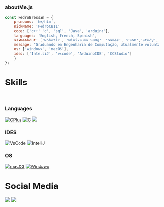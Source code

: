 ### aboutMe.js

```javascript
const PedroBressan = {
    pronouns: 'he/him',
    nickName: 'PedroCB11',
    code: ['c++','c', 'sql', 'Java', 'arduino'],
    languages: 'English, French, Spanish',
    askMeAbout: ['Robotic', 'Mini-Sumo 500g', 'Games', 'CSGO','Study','Inatel'],
    message: "Graduando em Engenharia de Computação, atualmente voluntário na equipe de robótica e programação Robotbulls atuando na area de Mini-Sumo 500g.",
    os: ['windows', 'macOS'],
    ides: ['IntelliJ', 'vscode', 'ArduinoIDE', 'CCStudio']
    }
};
```
  
# **Skills**
<br>

### Languages
[![CPlus](https://img.shields.io/badge/C%2B%2B-00599C?style=for-the-badge&logo=c%2B%2B&logoColor=white)]() 
[![C](https://img.shields.io/badge/C-00599C?style=for-the-badge&logo=c&logoColor=white)]()
  <a href="#" target="_blank"><img src="https://img.shields.io/badge/Arduino-00979D?style=for-the-badge&logo=Arduino&logoColor=white" target="_blank"></a>

### IDES
[![VsCode](https://img.shields.io/badge/VSCode-0078D4?style=for-the-badge&logo=visual%20studio%20code&logoColor=white)]() 
[![IntelliJ](https://img.shields.io/badge/IntelliJ_IDEA-000000.svg?style=for-the-badge&logo=intellij-idea&logoColor=white)]() 

### OS
[![macOS](https://img.shields.io/badge/mac%20os-000000?style=for-the-badge&logo=apple&logoColor=white)]() 
[![Windows](https://img.shields.io/badge/Windows-0078D6?style=for-the-badge&logo=windows&logoColor=white)]() 

# **Social Media**
<div> 
  <a href="https://www.instagram.com/_pedrobressan/" target="_blank"><img src="https://img.shields.io/badge/-Instagram-%23E4405F?style=for-the-badge&logo=instagram&logoColor=white" target="_blank"></a>
  <a href="https://www.linkedin.com/in/pedro-bressan-57649324a/" target="_blank"><img src="https://img.shields.io/badge/-LinkedIn-%230077B5?style=for-the-badge&logo=linkedin&logoColor=white" target="_blank"></a>  
</div>
